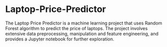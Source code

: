 # Laptop-Price-Predictor
The Laptop Price Predictor is a machine learning project that uses Random Forest algorithm to predict the price of laptops. The project involves extensive data preprocessing, manipulation and feature engineering, and provides a Jupyter notebook for further exploration.
